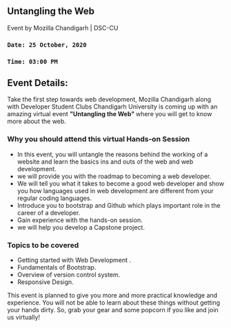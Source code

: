 ## Untangling the Web
Event by Mozilla Chandigarh | DSC-CU 

### `Date: 25 October, 2020`
### `Time: 03:00 PM`
## Event Details:

Take the first step towards web development, Mozilla Chandigarh along with Developer Student Clubs Chandigarh University is coming up with an amazing virtual event <b>"Untangling the Web" </b>where you will get to know more about the web.

### Why you should attend this virtual Hands-on Session
* In this event, you will untangle the reasons behind the working of a website and learn the basics ins and outs of the web and web development.
* we will provide you with the roadmap to becoming a web developer.
* We will tell you what it takes to become a good web developer and show you how languages used in web development are different from your regular coding languages. 
 * Introduce you to bootstrap and Github which plays important role in the career of a developer.
* Gain experience with the hands-on session.
* we will help you develop a Capstone project.
### Topics to be covered
* Getting started with Web Development .
* Fundamentals of Bootstrap.
* Overview of version control system.
* Responsive Design.

This event is planned to give you more and more practical knowledge and experience. You will not be able to learn about these things without getting your hands dirty. So, grab your gear and some popcorn if you like and join us virtually!
